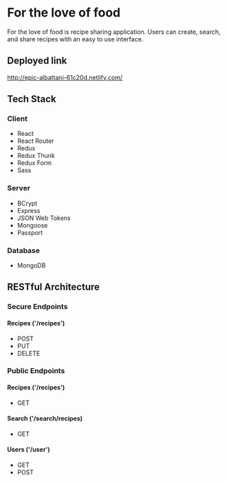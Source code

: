 # For the love of food

For the love of food is recipe sharing application. Users can create, search, and share recipes with an easy to use interface.

## Deployed link

<http://epic-albattani-61c20d.netlify.com/>

## Tech Stack

### Client

* React
* React Router
* Redux
* Redux Thunk
* Redux Form
* Sass

### Server

* BCrypt
* Express
* JSON Web Tokens
* Mongoose
* Passport

### Database

* MongoDB

## RESTful Architecture

### Secure Endpoints

#### Recipes ('/recipes')

* POST
* PUT
* DELETE

### Public Endpoints

#### Recipes ('/recipes')

* GET

#### Search ('/search/recipes)

* GET

#### Users ('/user')

* GET
* POST
